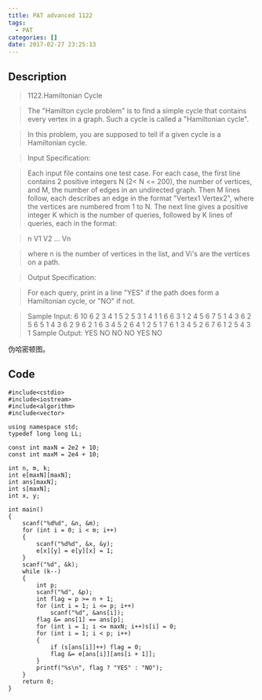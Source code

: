 ```yaml
---
title: PAT advanced 1122
tags:
  - PAT
categories: []
date: 2017-02-27 23:25:13
---
```


## Description

> 1122.Hamiltonian Cycle

> The "Hamilton cycle problem" is to find a simple cycle that contains every vertex in a graph. Such a cycle is called a "Hamiltonian cycle".

> In this problem, you are supposed to tell if a given cycle is a Hamiltonian cycle.

> Input Specification:

> Each input file contains one test case. For each case, the first line contains 2 positive integers N (2< N <= 200), the number of vertices, and M, the number of edges in an undirected graph. Then M lines follow, each describes an edge in the format "Vertex1 Vertex2", where the vertices are numbered from 1 to N. The next line gives a positive integer K which is the number of queries, followed by K lines of queries, each in the format:

> n V1 V2 ... Vn

> where n is the number of vertices in the list, and Vi's are the vertices on a path.

> Output Specification:

> For each query, print in a line "YES" if the path does form a Hamiltonian cycle, or "NO" if not.

> Sample Input:
6 10
6 2
3 4
1 5
2 5
3 1
4 1
1 6
6 3
1 2
4 5
6
7 5 1 4 3 6 2 5
6 5 1 4 3 6 2
9 6 2 1 6 3 4 5 2 6
4 1 2 5 1
7 6 1 3 4 5 2 6
7 6 1 2 5 4 3 1
Sample Output:
YES
NO
NO
NO
YES
NO

伪哈密顿图。

## Code

```
#include<cstdio>
#include<iostream>
#include<algorithm>
#include<vector>

using namespace std;
typedef long long LL;

const int maxN = 2e2 + 10;
const int maxM = 2e4 + 10;

int n, m, k;
int e[maxN][maxN];
int ans[maxN];
int s[maxN];
int x, y;

int main()
{
	scanf("%d%d", &n, &m);
	for (int i = 0; i < m; i++)
	{
		scanf("%d%d", &x, &y);
		e[x][y] = e[y][x] = 1;
	}
	scanf("%d", &k);
	while (k--)
	{
		int p;
		scanf("%d", &p);
		int flag = p >= n + 1;
		for (int i = 1; i <= p; i++)
			scanf("%d", &ans[i]);
		flag &= ans[1] == ans[p];
		for (int i = 1; i <= maxN; i++)s[i] = 0;
		for (int i = 1; i < p; i++)
		{
			if (s[ans[i]]++) flag = 0;
			flag &= e[ans[i]][ans[i + 1]];
		}
		printf("%s\n", flag ? "YES" : "NO");
	}
	return 0;
}
```